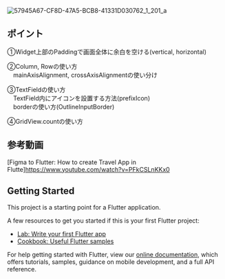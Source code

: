 ![57945A67-CF8D-47A5-BCB8-41331D030762_1_201_a](https://user-images.githubusercontent.com/73986840/116980437-3161d600-ad01-11eb-8e64-741e59e17948.jpeg)



## ポイント

①Widget上部のPaddingで画面全体に余白を空ける(vertical, horizontal)<br>

②Column, Rowの使い方<br>
　mainAxisAlignment, crossAxisAlignmentの使い分け<br>

③TextFieldの使い方<br>
　TextField内にアイコンを設置する方法(prefixIcon)<br>
　borderの使い方(OutlineInputBorder)<br>

④GridView.countの使い方<br>





## 参考動画

[Figma to Flutter: How to create Travel App in Flutte]https://www.youtube.com/watch?v=PFkCSLnKKx0





## Getting Started

This project is a starting point for a Flutter application.

A few resources to get you started if this is your first Flutter project:

- [Lab: Write your first Flutter app](https://flutter.dev/docs/get-started/codelab)
- [Cookbook: Useful Flutter samples](https://flutter.dev/docs/cookbook)

For help getting started with Flutter, view our
[online documentation](https://flutter.dev/docs), which offers tutorials,
samples, guidance on mobile development, and a full API reference.

